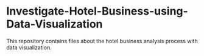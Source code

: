 # Investigate-Hotel-Business-using-Data-Visualization
This repository contains files about the hotel business analysis process with data visualization.

